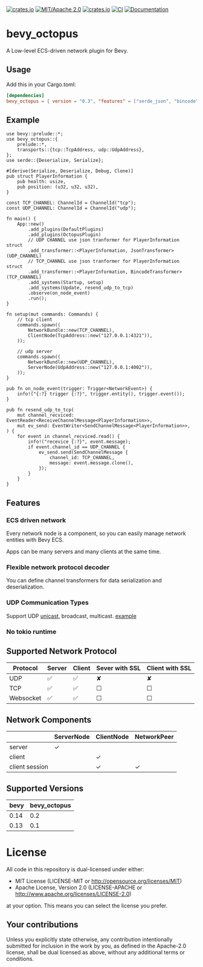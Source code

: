 [![crates.io](https://img.shields.io/crates/v/bevy_octopus)](https://crates.io/crates/bevy_octopus)
[![MIT/Apache 2.0](https://img.shields.io/badge/license-MIT%2FApache-blue.svg)](https://github.com/Seldom-SE/seldom_pixel#license)
[![crates.io](https://img.shields.io/crates/d/bevy_octopus)](https://crates.io/crates/bevy_octopus)
[![CI](https://github.com/foxzool/bevy_octopus/workflows/CI/badge.svg)](https://github.com/foxzool/bevy_octopus/actions)
[![Documentation](https://docs.rs/bevy_octopus/badge.svg)](https://docs.rs/bevy_octopus)

# bevy_octopus

A Low-level ECS-driven network plugin for Bevy.

## Usage
Add this in your Cargo.toml:
```toml
[dependencies]
bevy_octopus = { version = "0.3", "features" = ["serde_json", "bincode"]} # or your custom format
```

## Example

```rust,no_run 
use bevy::prelude::*;
use bevy_octopus::{
    prelude::*,
    transports::{tcp::TcpAddress, udp::UdpAddress},
};
use serde::{Deserialize, Serialize};

#[derive(Serialize, Deserialize, Debug, Clone)]
pub struct PlayerInformation {
    pub health: usize,
    pub position: (u32, u32, u32),
}

const TCP_CHANNEL: ChannelId = ChannelId("tcp");
const UDP_CHANNEL: ChannelId = ChannelId("udp");

fn main() {
    App::new()
        .add_plugins(DefaultPlugins)
        .add_plugins(OctopusPlugin)
        // UDP CHANNEL use json tranformer for PlayerInformation struct
        .add_transformer::<PlayerInformation, JsonTransformer>(UDP_CHANNEL)
        // TCP_CHANNEL use json tranformer for PlayerInformation struct
        .add_transformer::<PlayerInformation, BincodeTransformer>(TCP_CHANNEL)
        .add_systems(Startup, setup)
        .add_systems(Update, resend_udp_to_tcp)
        .observe(on_node_event)
        .run();
}

fn setup(mut commands: Commands) {
    // tcp client
    commands.spawn((
        NetworkBundle::new(TCP_CHANNEL),
        ClientNode(TcpAddress::new("127.0.0.1:4321")),
    ));

    // udp server
    commands.spawn((
        NetworkBundle::new(UDP_CHANNEL),
        ServerNode(UdpAddress::new("127.0.0.1:4002")),
    ));
}

pub fn on_node_event(trigger: Trigger<NetworkEvent>) {
    info!("{:?} trigger {:?}", trigger.entity(), trigger.event());
}

pub fn resend_udp_to_tcp(
    mut channel_recviced: EventReader<ReceiveChannelMessage<PlayerInformation>>,
    mut ev_send: EventWriter<SendChannelMessage<PlayerInformation>>,
) {
    for event in channel_recviced.read() {
        info!("recevice {:?}", event.message);
        if event.channel_id == UDP_CHANNEL {
            ev_send.send(SendChannelMessage {
                channel_id: TCP_CHANNEL,
                message: event.message.clone(),
            });
        }
    }
}

```

## Features

### ECS driven network

Every network node is a component, so you can easily manage network entities with Bevy ECS.

Apps can be many servers and many clients at the same time.

### Flexible network protocol decoder

You can define channel transformers for data serialization and deserialization.

### UDP Communication Types

Support UDP [unicast](https://github.com/foxzool/bevy_octopus/blob/main/examples/udp_send_and_recv.rs), broadcast,
multicast. [example](https://github.com/foxzool/bevy_octopus/blob/main/examples/udp_complex.rs)

### No tokio runtime

## Supported Network Protocol

| Protocol  | Server | Client | Sever with SSL | Client with SSL |
|-----------|--------|--------|----------------|-----------------|
| UDP       | ✅      | ✅      | ✘              | ✘               |
| TCP       | ✅      | ✅      | ☐              | ☐               |
| Websocket | ✅      | ✅      | ☐              | ☐               |

## Network Components

|                | ServerNode | ClientNode | NetworkPeer |
|----------------|------------|------------|-------------|
| server         | ✓          |            |             |
| client         |            | ✓          |             |
| client session |            | ✓          | ✓           |

## Supported Versions

| bevy | bevy_octopus |
|------|--------------|
| 0.14 | 0.2          |
| 0.13 | 0.1          |

# License

All code in this repository is dual-licensed under either:

- MIT License (LICENSE-MIT or <http://opensource.org/licenses/MIT>)
- Apache License, Version 2.0 (LICENSE-APACHE or <http://www.apache.org/licenses/LICENSE-2.0>)

at your option. This means you can select the license you prefer.

## Your contributions

Unless you explicitly state otherwise, any contribution intentionally submitted for inclusion in the
work by you, as defined in the Apache-2.0 license, shall be dual licensed as above, without any
additional terms or conditions.